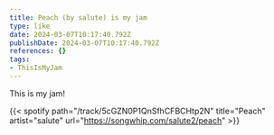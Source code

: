 ```yaml
---
title: Peach (by salute) is my jam
type: like
date: 2024-03-07T10:17:40.792Z
publishDate: 2024-03-07T10:17:40.792Z
references: {}
tags:
- ThisIsMyJam
---
```

This is my jam!

{{< spotify path="/track/5cGZN0P1QnSfhCFBCHtp2N" title="Peach" artist="salute" url="https://songwhip.com/salute2/peach" >}}

